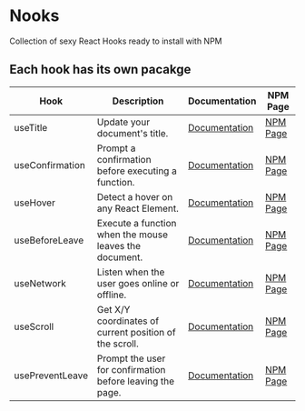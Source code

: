 # Nooks

Collection of sexy React Hooks ready to install with NPM

## Each hook has its own pacakge

| Hook            | Description                                               | Documentation                                                                     | NPM Page                                                           |
| --------------- | --------------------------------------------------------- | --------------------------------------------------------------------------------- | ------------------------------------------------------------------ |
| useTitle        | Update your document's title.                             | [Documentation](https://github.com/nomadcoders/nooks/tree/master/useTitle)        | [NPM Page](https://www.npmjs.com/package/@nooks/use-title)         |
| useConfirmation | Prompt a confirmation before executing a function.        | [Documentation](https://github.com/nomadcoders/nooks/tree/master/useConfirm)      | [NPM Page](https://www.npmjs.com/package/@nooks/use-confirm)       |
| useHover        | Detect a hover on any React Element.                      | [Documentation](https://github.com/nomadcoders/nooks/tree/master/useHover)        | [NPM Page](https://www.npmjs.com/package/@nooks/use-hover)         |
| useBeforeLeave  | Execute a function when the mouse leaves the document.    | [Documentation](https://github.com/nomadcoders/nooks/tree/master/useBeforeLeave)  | [NPM Page](https://www.npmjs.com/package/@nooks/use-before-leave)  |
| useNetwork      | Listen when the user goes online or offline.              | [Documentation](https://github.com/nomadcoders/nooks/tree/master/useNetwork)      | [NPM Page](https://www.npmjs.com/package/@nooks/use-network)       |
| useScroll       | Get X/Y coordinates of current position of the scroll.    | [Documentation](https://github.com/nomadcoders/nooks/tree/master/useScroll)       | [NPM Page](https://www.npmjs.com/package/@nooks/use-scroll)        |
| usePreventLeave | Prompt the user for confirmation before leaving the page. | [Documentation](https://github.com/nomadcoders/nooks/tree/master/usePreventLeave) | [NPM Page](https://www.npmjs.com/package/@nooks/use-prevent-leave) |
